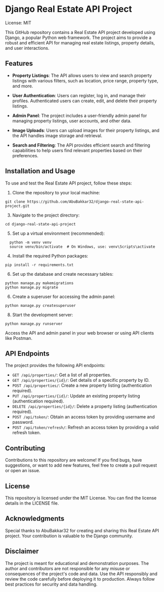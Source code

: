 # Django Real Estate API Project
License: MIT

This GitHub repository contains a Real Estate API project developed using Django, a popular Python web framework. The project aims to provide a robust and efficient API for managing real estate listings, property details, and user interactions.

## Features
* **Property Listings**: The API allows users to view and search property listings with various filters, such as location, price range, property type, and more.

* **User Authentication**: Users can register, log in, and manage their profiles. Authenticated users can create, edit, and delete their property listings.

* **Admin Panel**: The project includes a user-friendly admin panel for managing property listings, user accounts, and other data.

* **Image Uploads**: Users can upload images for their property listings, and the API handles image storage and retrieval.

* **Search and Filtering**: The API provides efficient search and filtering capabilities to help users find relevant properties based on their preferences.

## Installation and Usage
To use and test the Real Estate API project, follow these steps:

1. Clone the repository to your local machine:
```
git clone https://github.com/AbuBakkar32/django-real-state-api-project.git
```

3. Navigate to the project directory:
```
cd django-real-state-api-project
```

5. Set up a virtual environment (recommended):
```
  python -m venv venv
  source venv/bin/activate  # On Windows, use: venv\Scripts\activate
```

4. Install the required Python packages:
```
pip install -r requirements.txt
```

6. Set up the database and create necessary tables:
```
python manage.py makemigrations
python manage.py migrate
```

6. Create a superuser for accessing the admin panel:
```
python manage.py createsuperuser
```

8. Start the development server:
```
python manage.py runserver
```

Access the API and admin panel in your web browser or using API clients like Postman.

## API Endpoints
The project provides the following API endpoints:

* `GET /api/properties/`: Get a list of all properties.
* `GET /api/properties/{id}/`: Get details of a specific property by ID.
* `POST /api/properties/`: Create a new property listing (authentication required).
* `PUT /api/properties/{id}/`: Update an existing property listing (authentication required).
* `DELETE /api/properties/{id}/`: Delete a property listing (authentication required).
* `POST /api/token/`: Obtain an access token by providing username and password.
* `POST /api/token/refresh/`: Refresh an access token by providing a valid refresh token.

## Contributing
Contributions to this repository are welcome! If you find bugs, have suggestions, or want to add new features, feel free to create a pull request or open an issue.

## License
This repository is licensed under the MIT License. You can find the license details in the LICENSE file.

## Acknowledgments
Special thanks to AbuBakkar32 for creating and sharing this Real Estate API project. Your contribution is valuable to the Django community.

## Disclaimer
The project is meant for educational and demonstration purposes. The author and contributors are not responsible for any misuse or consequences of the project's code and data. Use the API responsibly and review the code carefully before deploying it to production. Always follow best practices for security and data handling.
